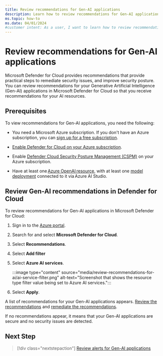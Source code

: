 ```yaml
---
title: Review recommendations for Gen-AI applications
description: Learn how to review recommendations for Gen-AI applications in Microsoft Defender for Cloud.
ms.topic: how-to
ms.date: 04/01/2024
#customer intent: As a user, I want to learn how to review recommendations for Gen-AI applications in Microsoft Defender for Cloud so that I can improve the security of my Gen-AI applications.
---
```


# Review recommendations for Gen-AI applications

Microsoft Defender for Cloud provides recommendations that provide practical steps to remediate security issues, and improve security posture. You can review recommendations for your Generative Artificial Intelligence (Gen-AI) applications in Microsoft Defender for Cloud so that you receive recommendations for your AI resources.

## Prerequisites

To view recommendations for Gen-AI applications, you need the following:

- You need a Microsoft Azure subscription. If you don't have an Azure subscription, you can [sign up for a free subscription](https://azure.microsoft.com/pricing/free-trial/).

- [Enable Defender for Cloud on your Azure subscription](connect-azure-subscription.md).

- Enable [Defender Cloud Security Posture Management (CSPM)](tutorial-enable-cspm-plan.md) on your Azure subscription.

- Have at least one [Azure OpenAI resource](../ai-studio/how-to/create-azure-ai-resource.md), with at least one [model deployment](../ai-studio/how-to/deploy-models-openai.md) connected to it via Azure AI Studio.

## Review Gen-AI recommendations in Defender for Cloud

To review recommendations for Gen-AI applications in Microsoft Defender for Cloud:

1. Sign in to the [Azure portal](https://portal.azure.com/).

1. Search for and select **Microsoft Defender for Cloud**.

1. Select **Recommendations**.

1. Select **Add filter**

1. Select **Azure AI services**.

    :::image type="content" source="media/review-recommendations-for-ai/ai-service-filter.png" alt-text="Screenshot that shows the resource type filter value being set to Azure AI services.":::

1. Select **Apply**.

A list of recommendations for your Gen-AI applications appears. [Review the recommendations](review-security-recommendations.md) and [remediate the recommendations](implement-security-recommendations.md).

If no recommendations appear, it means that your Gen-AI applications are secure and no security issues are detected.

## Next Step

> [!div class="nextstepaction"]
> [Review alerts for Gen-AI applications](review-alerts-for-ai.md)
